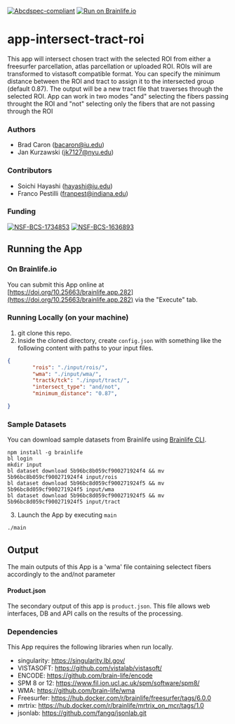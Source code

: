 [![Abcdspec-compliant](https://img.shields.io/badge/ABCD_Spec-v1.1-green.svg)](https://github.com/soichih/abcd-spec)
[![Run on Brainlife.io](https://img.shields.io/badge/Brainlife-bl.app.34-blue.svg)](https://doi.org/10.25663/bl.app.34)

# app-intersect-tract-roi
This app will intersect chosen tract with the selected ROI from either a freesurfer parcellation, atlas parcellation or uploaded ROI. ROIs will are transformed to vistasoft compatible format. You can specify the minimum distance between the ROI and tract to assign it to the intersected group (default 0.87). The output will be a new tract file that traverses through the selected ROI. App can work in two modes "and" selecting the fibers passing throught the ROI and "not" selecting only the fibers that are not passing through the ROI

### Authors
- Brad Caron (bacaron@iu.edu)
- Jan Kurzawski (jk7127@nyu.edu)

### Contributors
- Soichi Hayashi (hayashi@iu.edu)
- Franco Pestilli (franpest@indiana.edu)

### Funding
[![NSF-BCS-1734853](https://img.shields.io/badge/NSF_BCS-1734853-blue.svg)](https://nsf.gov/awardsearch/showAward?AWD_ID=1734853)
[![NSF-BCS-1636893](https://img.shields.io/badge/NSF_BCS-1636893-blue.svg)](https://nsf.gov/awardsearch/showAward?AWD_ID=1636893)

## Running the App 

### On Brainlife.io

You can submit this App online at [https://doi.org/10.25663/brainlife.app.282](https://doi.org/10.25663/brainlife.app.282) via the "Execute" tab.

### Running Locally (on your machine)

1. git clone this repo.
2. Inside the cloned directory, create `config.json` with something like the following content with paths to your input files.

```json
{
        "rois": "./input/rois/",
        "wma": "./input/wma/",
        "tractk/tck": "./input/tract/",
        "intersect_type": "and/not",     
        "minimum_distance": "0.87",      

}
```

### Sample Datasets

You can download sample datasets from Brainlife using [Brainlife CLI](https://github.com/brain-life/cli).

```
npm install -g brainlife
bl login
mkdir input
bl dataset download 5b96bc8b059cf900271924f4 && mv 5b96bc8b059cf900271924f4 input/rois
bl dataset download 5b96bc8d059cf900271924f5 && mv 5b96bc8d059cf900271924f5 input/wma
bl dataset download 5b96bc8d059cf900271924f5 && mv 5b96bc8d059cf900271924f5 input/tract

```


3. Launch the App by executing `main`

```bash
./main
```

## Output

The main outputs of this App is a 'wma' file containing selectect fibers accordingly to the and/not parameter

#### Product.json
The secondary output of this app is `product.json`. This file allows web interfaces, DB and API calls on the results of the processing. 

### Dependencies

This App requires the following libraries when run locally.

  - singularity: https://singularity.lbl.gov/
  - VISTASOFT: https://github.com/vistalab/vistasoft/
  - ENCODE: https://github.com/brain-life/encode
  - SPM 8 or 12: https://www.fil.ion.ucl.ac.uk/spm/software/spm8/
  - WMA: https://github.com/brain-life/wma
  - Freesurfer: https://hub.docker.com/r/brainlife/freesurfer/tags/6.0.0
  - mrtrix: https://hub.docker.com/r/brainlife/mrtrix_on_mcr/tags/1.0
  - jsonlab: https://github.com/fangq/jsonlab.git

